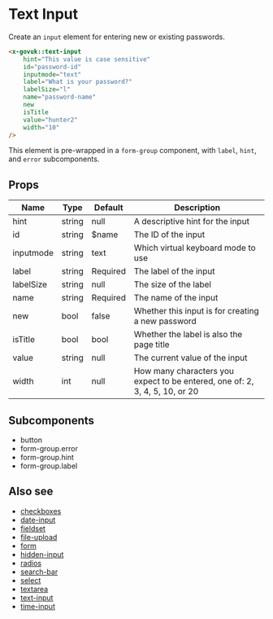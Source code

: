 # Text Input

Create an `input` element for entering new or existing passwords.

```html
<x-govuk::text-input
    hint="This value is case sensitive"
    id="password-id"
    inputmode="text"
    label="What is your password?"
    labelSize="l"
    name="password-name"
    new
    isTitle
    value="hunter2"
    width="10"
/>
```

This element is pre-wrapped in a `form-group` component, with `label`, `hint`, and `error` subcomponents.

## Props

| Name      | Type   | Default  | Description                                                                 |
|-----------|--------|----------|-----------------------------------------------------------------------------|
| hint      | string | null     | A descriptive hint for the input                                            |
| id        | string | $name    | The ID of the input                                                         |
| inputmode | string | text     | Which virtual keyboard mode to use                                          |
| label     | string | Required | The label of the input                                                      |
| labelSize | string | null     | The size of the label                                                       |
| name      | string | Required | The name of the input                                                       |
| new       | bool   | false    | Whether this input is for creating a new password                           |
| isTitle   | bool   | bool     | Whether the label is also the page title                                    |
| value     | string | null     | The current value of the input                                              |
| width     | int    | null     | How many characters you expect to be entered, one of: 2, 3, 4, 5, 10, or 20 |

## Subcomponents

* button
* form-group.error
* form-group.hint
* form-group.label

## Also see

* [checkboxes](checkboxes.md)
* [date-input](date-input.md)
* [fieldset](fieldset.md)
* [file-upload](file-upload.md)
* [form](form.md)
* [hidden-input](hidden-input.md)
* [radios](radios.md)
* [search-bar](search-bar.md)
* [select](select.md)
* [textarea](textarea.md)
* [text-input](text-input.md)
* [time-input](time-input.md)
